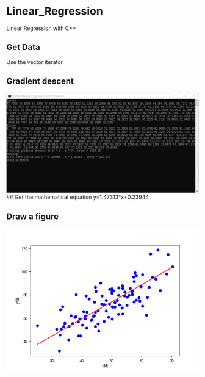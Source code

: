 # Linear_Regression
Linear Regression with C++

## Get Data
Use the vector iterator

## Gradient descent
<img src=https://github.com/JizhouSD/Linear_Regression/blob/main/result.jpg>
## Get the mathematical equation
y=1.47313*x+0.23944

## Draw a figure
<img src=https://github.com/JizhouSD/Linear_Regression/blob/main/linear_regression.png>
